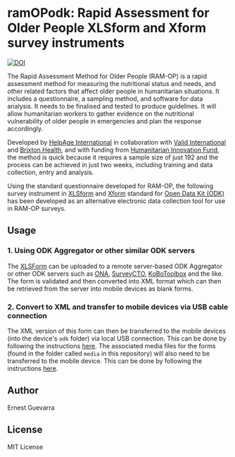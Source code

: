 # ramOPodk: Rapid Assessment for Older People XLSform and Xform survey instruments

[![DOI](https://zenodo.org/badge/138555975.svg)](https://zenodo.org/badge/latestdoi/138555975)

The Rapid Assessment Method for Older People (RAM-OP) is a rapid assessment method for measuring the nutritional status and needs, and other related factors that affect older people in humanitarian situations. It includes a questionnaire, a sampling method, and software for data analysis. It needs to be finalised and tested to produce guidelines. It will allow humanitarian workers to gather evidence on the nutritional vulnerability of older people in emergencies and plan the response accordingly.

Developed by [HelpAge International](www.helpage.org) in collaboration with [Valid International](http://www.validinternational.org) and [Brixton Health](http://www.brixtonhealth.com), and with funding from [Humanitarian Innovation Fund](http://www.elrha.org/hif/home/), the method is quick because it requires a sample size of just 192 and the process can be achieved in just two weeks, including training and data collection, entry and analysis.

Using the standard questionnaire developed for RAM-OP, the following survey instrument in [XLSform](http://xlsform.org/en/) and [Xform](https://en.wikipedia.org/wiki/XForms) standard for [Open Data Kit (ODK)](https://opendatakit.org) has been developed as an alternative electronic data collection tool for use in RAM-OP surveys.

## Usage

### 1. Using ODK Aggregator or other similar ODK servers
The [XLSForm](http://xlsform.org/en/) can be uploaded to a remote server-based ODK Aggregator or other ODK servers such as [ONA](https://ona.io/home/), [SurveyCTO](https://www.surveycto.com), [KoBoToolbox](https://www.kobotoolbox.org) and the like. The form is validated and then converted into XML format which can then be retrieved from the server into mobile devices as blank forms.

### 2. Convert to XML and transfer to mobile devices via USB cable connection
The XML version of this form can then be transferred to the mobile devices (into the device's `odk` folder) via local USB connection. This can be done by following the instructions [here](https://docs.opendatakit.org/collect-forms/#loading-forms-directly). The associated media files for the forms (found in the folder called `media` in this repository) will also need to be transferred to the mobile device. This can be done by following the instructions [here](https://docs.opendatakit.org/collect-forms/#loading-form-media). 

## Author
Ernest Guevarra

## License
MIT License
